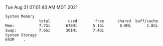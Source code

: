 Tue Aug 31 07:01:43 AM MDT 2021
```bash
System Memory
               total        used        free      shared  buff/cache   available
Mem:           7.7Gi       678Mi       5.1Gi       8.0Mi       1.8Gi       6.7Gi
Swap:          7.6Gi       301Mi       7.4Gi
System Storage
642M	.
```
```bash
